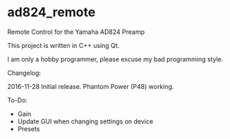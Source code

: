 # ad824_remote
Remote Control for the Yamaha AD824 Preamp

This project is written in C++ using Qt.

I am only a hobby programmer, please excuse my bad programming style.

Changelog:

2016-11-28
Initial release. Phantom Power (P48) working.

To-Do:

- Gain
- Update GUI when changing settings on device
- Presets
